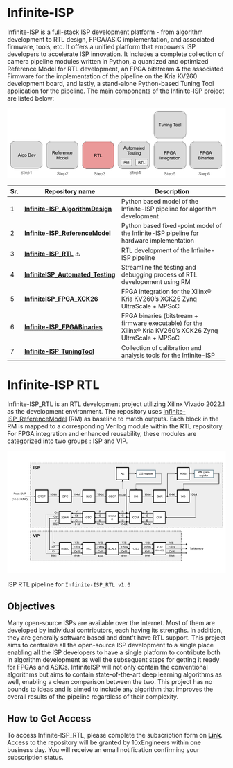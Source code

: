 
# Infinite-ISP
Infinite-ISP is a full-stack ISP development platform - from algorithm development to RTL design, FPGA/ASIC implementation, and associated firmware, tools, etc. It offers a unified platform that empowers ISP developers to accelerate ISP innovation. It includes a complete collection of camera pipeline modules written in Python, a quantized and optimized Reference Model for RTL development, an FPGA bitstream & the associated Firmware for the implementation of the pipeline on the Kria KV260 development board, and lastly, a stand-alone Python-based Tuning Tool application for the pipeline. The main components of the Infinite-ISP project are listed below:

![](doc/assets/Infinite-ISP_Repo_Flow.png)

| Sr.     | Repository name        | Description      | 
|---------| -------------  | ------------- |
| 1  | **[Infinite-ISP_AlgorithmDesign](https://github.com/10x-Engineers/Infinite-ISP)**                     | Python based model of the Infinite-ISP pipeline for algorithm development |
| 2  | **[Infinite-ISP_ReferenceModel](https://github.com/10x-Engineers/Infinite-ISP_ReferenceModel)**                      | Python based fixed-point model of the Infinite-ISP pipeline for hardware implementation |
| 3  | **[Infinite-ISP_RTL](Repo_link)** :anchor: | RTL development of the Infinite-ISP pipeline |
| 4  | **[InfiniteISP_Automated_Testing](Repo_link)** | Streamline the testing and debugging process of RTL developement using RM |
| 5  | **[InfiniteISP_FPGA_XCK26](Repo_link)** | FPGA integration for the Xilinx® Kria KV260’s XCK26 Zynq UltraScale + MPSoC |
| 6  | **[Infinite-ISP_FPGABinaries](https://github.com/10x-Engineers/Infinite-ISP_FPGABinaries)**         | FPGA binaries (bitstream + firmware executable) for the Xilinx® Kria KV260’s XCK26 Zynq UltraScale + MPSoC|
| 7  | **[Infinite-ISP_TuningTool](https://github.com/10x-Engineers/Infinite-ISP_TuningTool)**                              | Collection of calibration and analysis tools for the Infinite-ISP |


# Infinite-ISP RTL

Infinite-ISP_RTL is an RTL development project utilizing Xilinx Vivado 2022.1 as the development environment. The repository uses [Infinite-ISP_ReferenceModel](https://github.com/10x-Engineers/Infinite-ISP_ReferenceModel) (RM) as baseline to match outputs. Each block in the RM is mapped to a corresponding Verilog module within the RTL repository. For FPGA integration and enhanced reusability, these modules are categorized into two groups : ISP and VIP.    

![](doc/assets/Infinite-ISP_v1.0-pipeline.png)

ISP RTL pipeline for `Infinite-ISP_RTL v1.0`

## Objectives
Many open-source ISPs are available over the internet. Most of them are developed by individual contributors, each having its strengths. In addition, they are generally software based and dont't have RTL support. This project aims to centralize all the open-source ISP development to a single place enabling all the ISP developers to have a single platform to contribute both in algorithm development as well the subsequent steps for getting it ready for FPGAs and ASICs. InfiniteISP will not only contain the conventional algorithms but aims to contain state-of-the-art deep learning algorithms as well, enabling a clean comparison between the two. This project has no bounds to ideas and is aimed to include any algorithm that improves the overall results of the pipeline regardless of their complexity.

## How to Get Access
To access Infinite-ISP_RTL, please complete the subscription form on **[Link](https://docs.google.com/forms/d/e/1FAIpQLSfOIldU_Gx5h1yQEHjGbazcUu0tUbZBe0h9IrGcGljC5b4I-g/viewform?usp=sharing)**. Access to the repository will be granted by 10xEngineers within one business day. You will receive an email notification confirming your subscription status. 